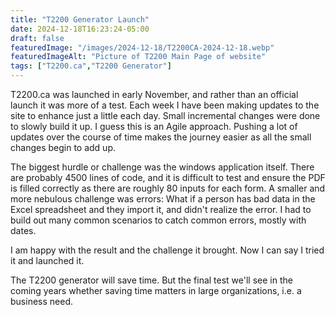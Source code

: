 ```yaml
---
title: "T2200 Generator Launch"
date: 2024-12-18T16:23:24-05:00
draft: false 
featuredImage: "/images/2024-12-18/T2200CA-2024-12-18.webp"
featuredImageAlt: "Picture of T2200 Main Page of website"
tags: ["T2200.ca","T2200 Generator"]
---
```


T2200.ca was launched in early November, and rather than an official launch it was more of a test.
Each week I have been making updates to the site to enhance just a little each day. Small incremental
changes were done to slowly build it up. I guess this is an Agile approach. Pushing a lot of updates 
over the course of time makes the journey easier as all the small changes begin to add up.

The biggest hurdle or challenge was the windows application itself. There are probably 4500 lines 
of code, and it is difficult to test and ensure the PDF is filled correctly as there are roughly 
80 inputs for each form. A smaller and more nebulous challenge was errors: What if a person has bad 
data in the Excel spreadsheet and they import it, and didn't realize the error. I had to build out
many common scenarios to catch common errors, mostly with dates.

I am happy with the result and the challenge it brought. Now I can say I tried it and launched it. 

The T2200 generator will save time. But the final test we'll see in the coming years whether saving time matters in large organizations, i.e. a business need.




